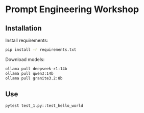 
# Prompt Engineering Workshop



## Installation

Install requirements:

```bash
pip install -r requirements.txt
```

Download models:

```bash
ollama pull deepseek-r1:14b
ollama pull qwen3:14b
ollama pull granite3.2:8b
```

## Use

```bash
pytest test_1.py::test_hello_world
```

